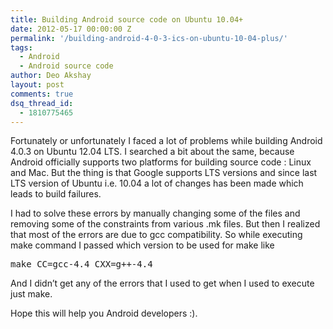 ```yaml
---
title: Building Android source code on Ubuntu 10.04+
date: 2012-05-17 00:00:00 Z
permalink: '/building-android-4-0-3-ics-on-ubuntu-10-04-plus/'
tags:
  - Android
  - Android source code
author: Deo Akshay
layout: post
comments: true
dsq_thread_id:
  - 1810775465
---
```


Fortunately or unfortunately I faced a lot of problems while building Android 4.0.3 on Ubuntu 12.04 LTS. I searched a bit about the same, because Android officially supports two platforms for building source code : Linux and Mac. But the thing is that Google supports LTS versions and since last LTS version of Ubuntu i.e. 10.04 a lot of changes has been made which leads to build failures.

I had to solve these errors by manually changing some of the files and removing some of the constraints from various .mk files. But then I realized that most of the errors are due to gcc compatibility. So while executing make command I passed which version to be used for make like

<pre>make CC=gcc-4.4 CXX=g++-4.4
</pre>

And I didn&#8217;t get any of the errors that I used to get when I used to execute just make.

Hope this will help you Android developers :).

